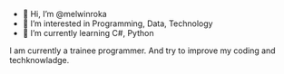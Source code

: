 - 👋 Hi, I’m @melwinroka
- 👀 I’m interested in Programming, Data, Technology
- 🌱 I’m currently learning C#, Python

I am currently a trainee programmer. And try to improve my coding and techknowladge.

